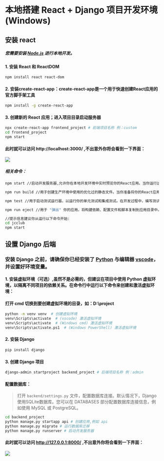 # 本地搭建 React + Django 项目开发环境 (Windows)

## 安装 react

##### 您需要安装 [Node.js](https://nodejs.org/en) 进行本地开发。

#### 1. 安装 React 和 ReactDOM
```bash
npm install react react-dom
```
#### 2. 安装create-react-app：create-react-app是一个用于快速创建React应用的官方脚手架工具
```bash
npm install -g create-react-app
```

#### 3. 创建新的 React 应用；进入项目目录启动服务器
```bash
npx create-react-app frontend_project # 前端项目名称 例：custom
cd frontend_project
npm start
```

#### 此时就可以访问 http://localhost:3000/ ,不出意外你将会看到一下界面：
<img src="https://github.com/Sam-Mey/some_project/blob/main/React-Django_dev-env/img/React.png" />

##### 相关命令：
```bash
npm start //启动开发服务器,允许你在本地开发环境中实时预览你的React应用。当你运行这个命令时，它将启动一个本地服务器并在浏览器中打开应用。你可以在开发服务器中进行代码修改，它会自动重新加载以显示更新。

npm run build //用于创建生产环境中使用的优化过的静态文件。当你准备将你的React应用部署到生产环境时，运行这个命令会将所有的代码和资源打包成一个或多个优化的静态文件。这些文件可以更有效地加载和运行，提供更好的性能。

npm test //用于启动测试运行器，以运行你的单元测试和集成测试。在开发过程中，编写测试可以帮助你捕捉潜在的问题，确保代码的质量和稳定性。

npm run eject //用于 "弹出" 你的应用，将构建依赖、配置文件和脚本复制到应用目录中。通过执行此命令，你将不再依赖于 create-react-app 提供的开发环境和配置，但请注意，一旦弹出，就不能撤销操作。这个命令可以让你更深入地自定义项目的构建配置。

//提示信息建议你从运行以下命令开始:
cd jcclub
npm start
```

## 设置 Django 后端

### 安装 Django 之前，请确保你已经安装了 [Python](https://www.python.org/) 与编辑器 [vscode](https://code.visualstudio.com/)，并设置好环境变量。

#### 1. 安装虚拟环境（可选）,虽然不是必需的，但建议在项目中使用 Python 虚拟环境，以隔离不同项目的依赖关系。在命令行中运行以下命令来创建和激活虚拟环境：
  
#### 打开 cmd 切换到要创建虚拟环境的目录，如：D:\project
```bash
python -m venv venv  # 创建虚拟环境
venv\Scripts\activate  # (vscode) 激活虚拟环境 
venv\Scripts\activate  # (Windows cmd) 激活虚拟环境 
venv\Scripts\activate.ps1  # (Windows PowerShell) 激活虚拟环境
```

#### 2. 安装 Django
```bash
pip install django
```

#### 3. 创建 Django 项目
```bash
django-admin startproject backend_project # 后端项目名称 例：admin
```
#### 配置数据库：
> 打开 `backend/settings.py` 文件，配置数据库连接。默认情况下，Django使用SQLite数据库。您可以在 DATABASES 部分配置数据库连接信息，例如使用 MySQL 或 PostgreSQL。

```bash
cd backend_project
python manage.py startapp api # 创建应用,例如 api
python manage.py migrate # 运行数据库迁移
python manage.py runserver # 启动开发服务器
```

#### 此时就可以访问 http://127.0.0.1:8000/ ,不出意外你将会看到一下界面：
<img src="https://github.com/Sam-Mey/some_project/blob/main/React-Django_dev-env/img/Django.png" />

